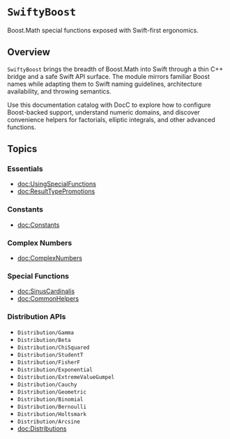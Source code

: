 # ``SwiftyBoost``

Boost.Math special functions exposed with Swift-first ergonomics.

## Overview

`SwiftyBoost` brings the breadth of Boost.Math into Swift through a thin C++ bridge and a safe Swift API surface. The module mirrors familiar Boost names while adapting them to Swift naming guidelines, architecture availability, and throwing semantics.

Use this documentation catalog with DocC to explore how to configure Boost-backed support, understand numeric domains, and discover convenience helpers for factorials, elliptic integrals, and other advanced functions.

## Topics

### Essentials

- <doc:UsingSpecialFunctions>
- <doc:ResultTypePromotions>

### Constants

- <doc:Constants>

### Complex Numbers

- <doc:ComplexNumbers>

### Special Functions

- <doc:SinusCardinalis>
- <doc:CommonHelpers>

### Distribution APIs

- ``Distribution/Gamma``
- ``Distribution/Beta``
- ``Distribution/ChiSquared``
- ``Distribution/StudentT``
- ``Distribution/FisherF``
- ``Distribution/Exponential``
- ``Distribution/ExtremeValueGumpel``
- ``Distribution/Cauchy``
- ``Distribution/Geometric``
- ``Distribution/Binomial``
- ``Distribution/Bernoulli``
- ``Distribution/Holtsmark``
- ``Distribution/Arcsine``
- <doc:Distributions>
